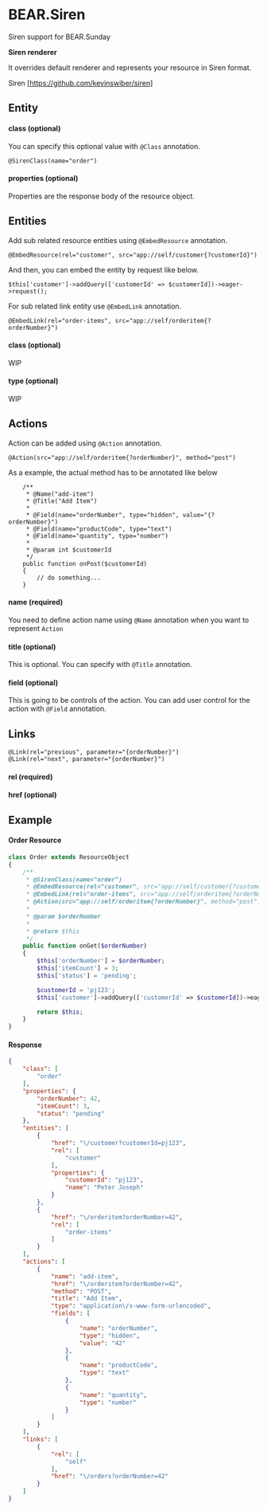 # BEAR.Siren

Siren support for BEAR.Sunday

**Siren renderer**

It overrides default renderer and represents your resource in Siren format.

Siren [https://github.com/kevinswiber/siren]

## Entity

#### class (optional)

You can specify this optional value with `@Class` annotation.

```
@SirenClass(name="order")
```

#### properties (optional)

Properties are the response body of the resource object.

## Entities

Add sub related resource entities using `@EmbedResource` annotation.

```
@EmbedResource(rel="customer", src="app://self/customer{?customerId}")
```

And then, you can embed the entity by request like below.

```
$this['customer']->addQuery(['customerId' => $customerId])->eager->request();
```

For sub related link entity use `@EmbedLink` annotation.


```
@EmbedLink(rel="order-items", src="app://self/orderitem{?orderNumber}")
```

#### class (optional)

WIP

#### type (optional)

WIP

## Actions

Action can be added using `@Action` annotation.

```
@Action(src="app://self/orderitem{?orderNumber}", method="post")
```

As a example, the actual method has to be annotated like below

```
    /**
     * @Name("add-item")
     * @Title("Add Item")
     *
     * @Field(name="orderNumber", type="hidden", value="{?orderNumber}")
     * @Field(name="productCode", type="text")
     * @Field(name="quantity", type="number")
     *
     * @param int $customerId
     */
    public function onPost($customerId)
    {
        // do something...
    }
```



#### name (required)

You need to define action name using `@Name` annotation when you want to represent `Action`

#### title (optional)

This is optional. You can specify with `@Title` annotation.

#### field (optional)

This is going to be controls of the action.
You can add user control for the action with `@Field` annotation.


## Links

```
@Link(rel="previous", parameter="{orderNumber}")
@Link(rel="next", parameter="{orderNumber}")
```

#### rel (required)
#### href (optional)

## Example

#### Order Resource

```php
class Order extends ResourceObject
{
    /**
     * @SirenClass(name="order")
     * @EmbedResource(rel="customer", src="app://self/customer{?customerId}")
     * @EmbedLink(rel="order-items", src="app://self/orderitem{?orderNumber}")
     * @Action(src="app://self/orderitem{?orderNumber}", method="post")
     *
     * @param $orderNumber
     *
     * @return $this
     */
    public function onGet($orderNumber)
    {
        $this['orderNumber'] = $orderNumber;
        $this['itemCount'] = 3;
        $this['status'] = 'pending';

        $customerId = 'pj123';
        $this['customer']->addQuery(['customerId' => $customerId])->eager->request();

        return $this;
    }
}
```

#### Response

```json
{
    "class": [
        "order"
    ],
    "properties": {
        "orderNumber": 42,
        "itemCount": 3,
        "status": "pending"
    },
    "entities": [
        {
            "href": "\/customer?customerId=pj123",
            "rel": [
                "customer"
            ],
            "properties": {
                "customerId": "pj123",
                "name": "Peter Joseph"
            }
        },
        {
            "href": "\/orderitem?orderNumber=42",
            "rel": [
                "order-items"
            ]
        }
    ],
    "actions": [
        {
            "name": "add-item",
            "href": "\/orderitem?orderNumber=42",
            "method": "POST",
            "title": "Add Item",
            "type": "application\/x-www-form-urlencoded",
            "fields": [
                {
                    "name": "orderNumber",
                    "type": "hidden",
                    "value": "42"
                },
                {
                    "name": "productCode",
                    "type": "text"
                },
                {
                    "name": "quantity",
                    "type": "number"
                }
            ]
        }
    ],
    "links": [
        {
            "rel": [
                "self"
            ],
            "href": "\/orders?orderNumber=42"
        }
    ]
}
```


